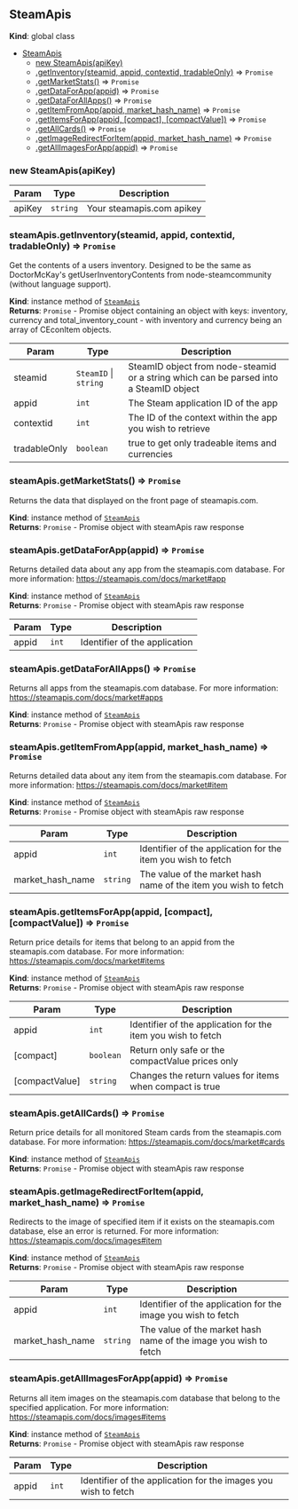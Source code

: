 <a name="SteamApis"></a>

## SteamApis
**Kind**: global class  

* [SteamApis](#SteamApis)
    * [new SteamApis(apiKey)](#new_SteamApis_new)
    * [.getInventory(steamid, appid, contextid, tradableOnly)](#SteamApis+getInventory) ⇒ <code>Promise</code>
    * [.getMarketStats()](#SteamApis+getMarketStats) ⇒ <code>Promise</code>
    * [.getDataForApp(appid)](#SteamApis+getDataForApp) ⇒ <code>Promise</code>
    * [.getDataForAllApps()](#SteamApis+getDataForAllApps) ⇒ <code>Promise</code>
    * [.getItemFromApp(appid, market_hash_name)](#SteamApis+getItemFromApp) ⇒ <code>Promise</code>
    * [.getItemsForApp(appid, [compact], [compactValue])](#SteamApis+getItemsForApp) ⇒ <code>Promise</code>
    * [.getAllCards()](#SteamApis+getAllCards) ⇒ <code>Promise</code>
    * [.getImageRedirectForItem(appid, market_hash_name)](#SteamApis+getImageRedirectForItem) ⇒ <code>Promise</code>
    * [.getAllImagesForApp(appid)](#SteamApis+getAllImagesForApp) ⇒ <code>Promise</code>

<a name="new_SteamApis_new"></a>

### new SteamApis(apiKey)

| Param | Type | Description |
| --- | --- | --- |
| apiKey | <code>string</code> | Your steamapis.com apikey |

<a name="SteamApis+getInventory"></a>

### steamApis.getInventory(steamid, appid, contextid, tradableOnly) ⇒ <code>Promise</code>
Get the contents of a users inventory. Designed to be the same as DoctorMcKay's getUserInventoryContents from node-steamcommunity (without language support).

**Kind**: instance method of [<code>SteamApis</code>](#SteamApis)  
**Returns**: <code>Promise</code> - Promise object containing an object with keys: inventory, currency and total_inventory_count - with inventory and currency being an array of CEconItem objects.  

| Param | Type | Description |
| --- | --- | --- |
| steamid | <code>SteamID</code> \| <code>string</code> | SteamID object from node-steamid or a string which can be parsed into a SteamID object |
| appid | <code>int</code> | The Steam application ID of the app |
| contextid | <code>int</code> | The ID of the context within the app you wish to retrieve |
| tradableOnly | <code>boolean</code> | true to get only tradeable items and currencies |

<a name="SteamApis+getMarketStats"></a>

### steamApis.getMarketStats() ⇒ <code>Promise</code>
Returns the data that displayed on the front page of steamapis.com.

**Kind**: instance method of [<code>SteamApis</code>](#SteamApis)  
**Returns**: <code>Promise</code> - Promise object with steamApis raw response  
<a name="SteamApis+getDataForApp"></a>

### steamApis.getDataForApp(appid) ⇒ <code>Promise</code>
Returns detailed data about any app from the steamapis.com database. For more information: https://steamapis.com/docs/market#app

**Kind**: instance method of [<code>SteamApis</code>](#SteamApis)  
**Returns**: <code>Promise</code> - Promise object with steamApis raw response  

| Param | Type | Description |
| --- | --- | --- |
| appid | <code>int</code> | Identifier of the application |

<a name="SteamApis+getDataForAllApps"></a>

### steamApis.getDataForAllApps() ⇒ <code>Promise</code>
Returns all apps from the steamapis.com database. For more information: https://steamapis.com/docs/market#apps

**Kind**: instance method of [<code>SteamApis</code>](#SteamApis)  
**Returns**: <code>Promise</code> - Promise object with steamApis raw response  
<a name="SteamApis+getItemFromApp"></a>

### steamApis.getItemFromApp(appid, market_hash_name) ⇒ <code>Promise</code>
Returns detailed data about any item from the steamapis.com database. For more information: https://steamapis.com/docs/market#item

**Kind**: instance method of [<code>SteamApis</code>](#SteamApis)  
**Returns**: <code>Promise</code> - Promise object with steamApis raw response  

| Param | Type | Description |
| --- | --- | --- |
| appid | <code>int</code> | Identifier of the application for the item you wish to fetch |
| market_hash_name | <code>string</code> | The value of the market hash name of the item you wish to fetch |

<a name="SteamApis+getItemsForApp"></a>

### steamApis.getItemsForApp(appid, [compact], [compactValue]) ⇒ <code>Promise</code>
Return price details for items that belong to an appid from the steamapis.com database. For more information: https://steamapis.com/docs/market#items

**Kind**: instance method of [<code>SteamApis</code>](#SteamApis)  
**Returns**: <code>Promise</code> - Promise object with steamApis raw response  

| Param | Type | Description |
| --- | --- | --- |
| appid | <code>int</code> | Identifier of the application for the item you wish to fetch |
| [compact] | <code>boolean</code> | Return only safe or the compactValue prices only |
| [compactValue] | <code>string</code> | Changes the return values for items when compact is true |

<a name="SteamApis+getAllCards"></a>

### steamApis.getAllCards() ⇒ <code>Promise</code>
Return price details for all monitored Steam cards from the steamapis.com database. For more information: https://steamapis.com/docs/market#cards

**Kind**: instance method of [<code>SteamApis</code>](#SteamApis)  
**Returns**: <code>Promise</code> - Promise object with steamApis raw response  
<a name="SteamApis+getImageRedirectForItem"></a>

### steamApis.getImageRedirectForItem(appid, market_hash_name) ⇒ <code>Promise</code>
Redirects to the image of specified item if it exists on the steamapis.com database, else an error is returned. For more information: https://steamapis.com/docs/images#item

**Kind**: instance method of [<code>SteamApis</code>](#SteamApis)  
**Returns**: <code>Promise</code> - Promise object with steamApis raw response  

| Param | Type | Description |
| --- | --- | --- |
| appid | <code>int</code> | Identifier of the application for the image you wish to fetch |
| market_hash_name | <code>string</code> | The value of the market hash name of the image you wish to fetch |

<a name="SteamApis+getAllImagesForApp"></a>

### steamApis.getAllImagesForApp(appid) ⇒ <code>Promise</code>
Returns all item images on the steamapis.com database that belong to the specified application. For more information: https://steamapis.com/docs/images#items

**Kind**: instance method of [<code>SteamApis</code>](#SteamApis)  
**Returns**: <code>Promise</code> - Promise object with steamApis raw response  

| Param | Type | Description |
| --- | --- | --- |
| appid | <code>int</code> | Identifier of the application for the images you wish to fetch |

